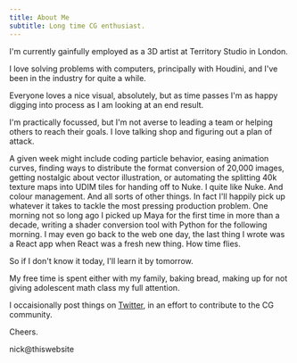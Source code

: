 ```yaml
---
title: About Me
subtitle: Long time CG enthusiast.
---
```


I'm currently gainfully employed as a 3D artist at Territory Studio in London.

I love solving problems with computers, principally with Houdini, and I've been in the industry for quite a while.

Everyone loves a nice visual, absolutely, but as time passes I'm as happy digging into process as I am looking at an end result.

I'm practically focussed, but I'm not averse to leading a team or helping others to reach their goals. I love talking shop and figuring out a plan of attack.

A given week might include coding particle behavior, easing animation curves, finding ways to distribute the format conversion of 20,000 images, getting nostalgic about vector illustration, or automating the splitting 40k texture maps into UDIM tiles for handing off to Nuke. I quite like Nuke. And colour management. And all sorts of other things. In fact I'll happily pick up whatever it takes to tackle the most pressing production problem. One morning not so long ago I picked up Maya for the first time in more than a decade, writing a shader conversion tool with Python for the following morning. I may even go back to the web one day, the last thing I wrote was a React app when React was a fresh new thing. How time flies.

So if I don't know it today, I'll learn it by tomorrow.

My free time is spent either with my family, baking bread, making up for not giving adolescent math class my full attention.

I occaisionally post things on [Twitter](https://twitter.com/FridayMarch26th), in an effort to contribute to the CG community.

Cheers.

nick@thiswebsite